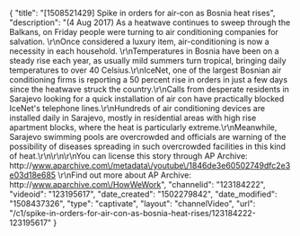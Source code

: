 {
    "title": "[1508521429] Spike in orders for air-con as Bosnia heat rises",
    "description": "(4 Aug 2017) As a heatwave continues to sweep through the Balkans, on Friday people were turning to air conditioning companies for salvation. \r\nOnce considered a luxury item, air-conditioning is now a necessity in each household. \r\nTemperatures in Bosnia have been on a steady rise each year, as usually mild summers turn tropical, bringing daily temperatures to over 40 Celsius.\r\nIceNet, one of the largest Bosnian air conditioning firms is reporting a 50 percent rise in orders in just a few days since the heatwave struck the country.\r\nCalls from desperate residents in Sarajevo looking for a quick installation of air con have practically blocked IceNet's telephone lines.\r\nHundreds of air conditioning devices are installed daily in Sarajevo, mostly in residential areas with high rise apartment blocks, where the heat is particularly extreme.\r\nMeanwhile, Sarajevo swimming pools are overcrowded and officials are warning of the possibility of diseases spreading in such overcrowded facilities in this kind of heat.\r\n\r\n\r\nYou can license this story through AP Archive: http:\/\/www.aparchive.com\/metadata\/youtube\/1846de3e60502749dfc2e3e03d18e685 \r\nFind out more about AP Archive: http:\/\/www.aparchive.com\/HowWeWork",
    "channelid": "123184222",
    "videoid": "123195617",
    "date_created": "1502279842",
    "date_modified": "1508437326",
    "type": "captivate",
    "layout": "channelVideo",
    "url": "\/c1\/spike-in-orders-for-air-con-as-bosnia-heat-rises\/123184222-123195617"
}